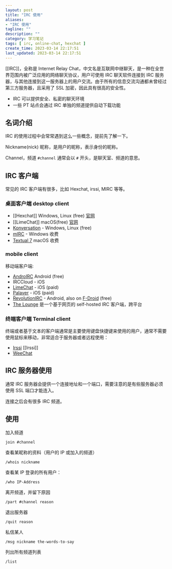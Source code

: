```yaml
---
layout: post
title: "IRC 使用"
aliases:
- "IRC 使用"
tagline: ""
description: ""
category: 学习笔记
tags: [ irc, online-chat, hexchat ]
create_time: 2023-03-14 22:17:51
last_updated: 2023-03-14 22:17:51
---
```


[[IRC]]，全称是 Internet Relay Chat，中文名是互联网中继聊天，是一种在全世界范围内被广泛应用的网络聊天协议，用户可使用 IRC 聊天软件连接到 IRC 服务器，与其他连接到这一服务器上的用户交流。由于所有的信息交流沟通都未曾经过第三方服务器，且采用了 SSL 加密，因此具有很高的安全性。

- IRC 可以提供安全、私密的聊天环境
- 一些 PT 站点会通过 IRC 单独的频道提供自动下载功能

## 名词介绍

IRC 的使用过程中会常常遇到这么一些概念，提前先了解一下。

Nickname(nick) 昵称，是用户的昵称，表示身份的昵称。

Channel，频道 `#channel` 通常会以 `#` 开头，是聊天室、频道的意思。

## IRC 客户端

常见的 IRC 客户端有很多，比如 Hexchat, irssi, MIRC 等等。

### 桌面客户端 desktop client

- [[Hexchat]] Windows, Linux (free) [官网](https://hexchat.github.io/index.html)
- [[LimeChat]] macOS(free) [官网](http://limechat.net/mac/)
- [Konversation](https://konversation.kde.org/) - Windows, Linux (free)
- [mIRC](http://www.mirc.com/) - Windows 收费
- [Textual 7](https://www.codeux.com/textual/) macOS 收费

### mobile client

移动端客户端:

- [AndroIRC](http://www.androirc.com/) Android (free)
- IRCCloud - iOS
- [LimeChat](https://apps.apple.com/app/limechat-irc-client/id298766460) - iOS (paid)
- [Palaver](https://apps.apple.com/us/app/palaver/id538073623) - iOS (paid)
- [RevolutionIRC](https://play.google.com/store/apps/details?id=io.mrarm.irc) - Android, also on [F-Droid](https://f-droid.org/packages/io.mrarm.irc/) (free)
- [The Lounge](https://thelounge.chat/) 是一个基于网页的 self-hosted IRC 客户端，跨平台

### 终端客户端 Terminal client

终端或者基于文本的客户端通常是主要使用键盘快捷键来使用的用户，通常不需要使用鼠标来移动，非常适合于服务器或者远程使用：

- [Irssi](https://irssi.org/) [[Irssi]]
- [WeeChat](https://weechat.org/)

## IRC 服务器使用

通常 IRC 服务器会提供一个连接地址和一个端口，需要注意的是有些服务器必须使用 SSL 端口才能连入。

连接之后会有很多 IRC 频道。

## 使用

加入频道

```
join #channel
```

查看某昵称的资料（用户的 IP 或加入的频道）

```
/whois nickname
```

查看某 IP 登录的所有用户：

```
/who IP-Address
```

离开频道，并留下原因

```
/part #channel reason
```

退出服务器

```
/quit reason
```

私信某人

```
/msg nickname the-words-to-say
```

列出所有频道列表

```
/list
```
